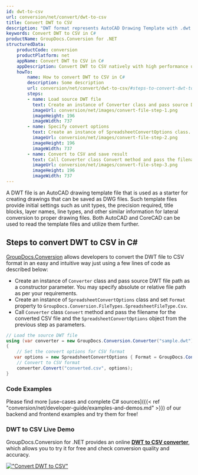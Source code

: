 ```yaml
---
id: dwt-to-csv
url: conversion/net/convert/dwt-to-csv
title: Convert DWT to CSV
description: "DWT format represents AutoCAD Drawing Template with .dwt extension. Learn how to convert DWT to CSV file programmatically in C# language using GroupDocs.Conversion for .NET library."
keywords: Convert DWT to CSV in C#
productName: GroupDocs.Conversion for .NET
structuredData:
    productCode: conversion
    productPlatform: net
    appName: Convert DWT to CSV in C#
    appDescription: Convert DWT to CSV natively with high performance using C# language and server side GroupDocs.Conversion for .NET APIs, without the use of any software like Microsoft or Open Office.
    howTo:
        name: How to convert DWT to CSV in C# 
        description: Some description
        url: conversion/net/convert/dwt-to-csv/#steps-to-convert-dwt-to-csv-in-c
        steps:
        - name: Load source DWT file 
          text: Create an instance of Converter class and pass source DWT file path as a constructor parameter. You may specify absolute or relative file path as per your requirements. 
          imageUrl: conversion/net/images/convert-file-step-1.png
          imageHeight: 196
          imageWidth: 737
        - name: Specify convert options 
          text: Create an instance of SpreadsheetConvertOptions class.
          imageUrl: conversion/net/images/convert-file-step-2.png
          imageHeight: 196
          imageWidth: 737
        - name: Convert to CSV and save result 
          text: Call Converter class Convert method and pass the filename for the converted HTML file and the SpreadsheetConvertOptions object from the previous step as parameters.
          imageUrl: conversion/net/images/convert-file-step-3.png
          imageHeight: 196
          imageWidth: 737
---
```


A DWT file is an AutoCAD drawing template file that is used as a starter for creating drawings that can be saved as DWG files. Such template files provide initial settings such as unit types, the precision required, title blocks, layer names, line types, and other similar information for lateral conversion to proper drawing files. Both AutoCAD and CoreCAD can be used to read the template files and utilize them further.

## Steps to convert DWT to CSV in C#

[GroupDocs.Conversion](https://products.groupdocs.com/conversion/net) allows developers to convert the DWT file to CSV format in an easy and intuitive way just using a few lines of code as described below:

* Create an instance of `Converter` class and pass source DWT file path as a constructor parameter. You may specify absolute or relative file path as per your requirements. 
* Create an instance of `SpreadsheetConvertOptions` class and set `Format` property to `GroupDocs.Conversion.FileTypes.SpreadsheetFileType.Csv`.
* Call `Converter` class `Convert` method and pass the filename for the converted CSV file and the `SpreadsheetConvertOptions` object from the previous step as parameters.

```csharp
// Load the source DWT file
using (var converter = new GroupDocs.Conversion.Converter("sample.dwt"))
{
    // Set the convert options for CSV format
   var options = new SpreadsheetConvertOptions { Format = GroupDocs.Conversion.FileTypes.SpreadsheetFileType.Csv };
    // Convert to CSV format
    converter.Convert("converted.csv", options);
}
```

### Code Examples

Please find more [use-cases and complete C# sources]({{< ref "conversion/net/developer-guide/examples-and-demos.md" >}}) of our backend and frontend examples and try them for free!

### DWT to CSV Live Demo

GroupDocs.Conversion for .NET provides an online [**DWT to CSV converter**](https://products.groupdocs.app/conversion/dwt-to-csv), which allows you to try it for free and check conversion quality and accuracy.

[!["Convert DWT to CSV"](conversion/net/images/convert-to-csv/convert-dwt-to-csv.png)](https://products.groupdocs.app/conversion/dwt-to-csv)